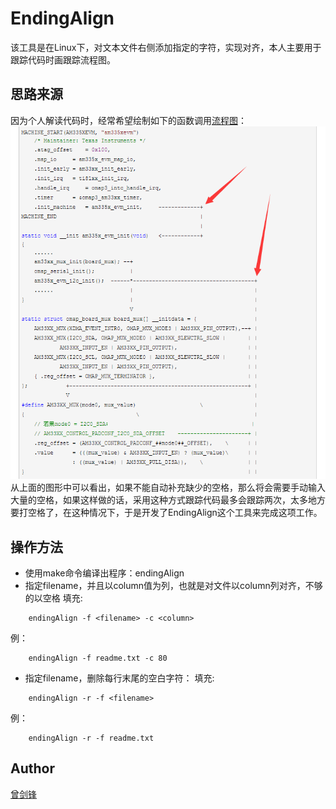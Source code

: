 # EndingAlign
该工具是在Linux下，对文本文件右侧添加指定的字符，实现对齐，本人主要用于跟踪代码时画跟踪流程图。

## 思路来源

因为个人解读代码时，经常希望绘制如下的函数调用[流程图](http://www.cnblogs.com/zengjfgit/p/4613343.html)：
![EndingAlign.png](EndingAlign.png)  
从上面的图形中可以看出，如果不能自动补充缺少的空格，那么将会需要手动输入大量的空格，如果这样做的话，采用这种方式跟踪代码最多会跟踪两次，太多地方要打空格了，在这种情况下，于是开发了EndingAlign这个工具来完成这项工作。

## 操作方法

* 使用make命令编译出程序：endingAlign
* 指定filename，并且以column值为列，也就是对文件以column列对齐，不够的以空格
填充:

```
    endingAlign -f <filename> -c <column>
```

 例：

```
    endingAlign -f readme.txt -c 80 
```

* 指定filename，删除每行末尾的空白字符：
填充:

```
    endingAlign -r -f <filename>
```

 例：

```
    endingAlign -r -f readme.txt
```


## Author

 [曾剑锋](http://www.cnblogs.com/zengjfgit/)  
